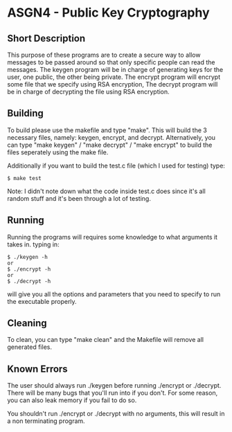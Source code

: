 # ASGN4 - Public Key Cryptography

## Short Description

This purpose of these programs are to create a secure way to allow messages to be passed around
so that only specific people can read the messages. The keygen program will be in charge of 
generating keys for the user, one public, the other being private. The encrypt program will 
encrypt some file that we specify using RSA encryption, The decrypt program will be in charge of 
decrypting the file using RSA encryption.

## Building

To build please use the makefile and type "make". This will build the 3 necessary files,
namely: keygen, encrypt, and decrypt.
Alternatively, you can type "make keygen" / "make decrypt" / "make encrypt" to build the files
seperately using the make file.

Additionally if you want to build the test.c file (which I used for testing) type:
```
$ make test
``` 
Note: I didn't note down what the code inside test.c does since it's all random stuff and it's
been through a lot of testing.

## Running

Running the programs will requires some knowledge to what arguments it takes in. typing in:
```
$ ./keygen -h
or
$ ./encrypt -h
or
$ ./decrypt -h
```
will give you all the options and parameters that you need to specify to run the executable
properly.

## Cleaning

To clean, you can type "make clean" and the Makefile will remove all generated files.

## Known Errors

The user should always run ./keygen before running ./encrypt or ./decrypt. There will be many 
bugs that you'll run into if you don't. For some reason, you can also leak memory if you fail to 
do so.

You shouldn't run ./encrypt or ./decrypt with no arguments, this will result in a non terminating 
program.
